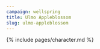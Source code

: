 ```yaml
---
campaign: wellspring
title: Ulmo Appleblossom
slug: ulmo-appleblossom
---
```


{% include pages/character.md %}
